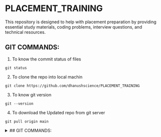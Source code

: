 # PLACEMENT_TRAINING
This repository is designed to help with placement preparation by providing essential study materials, coding problems, interview questions, and technical resources. 

## GIT COMMANDS:

1. To know the commit status of files
```
git status
```

2. To clone the repo into local machin
```
git clone https://github.com/dhanushscience/PLACEMENT_TRAINING
```

3. To know git version
```
git --version
```
4. To download the Updated repo from git server
```
git pull origin main
```

<details>
<summary>## GIT COMMANDS:</summary>
<br>
1. To know the commit status of files
```
git status
```

2. To clone the repo into local machin
```
git clone https://github.com/dhanushscience/PLACEMENT_TRAINING
```

3. To know git version
```
git --version
```
4. To download the Updated repo from git server
```
git pull origin main
```
</details>